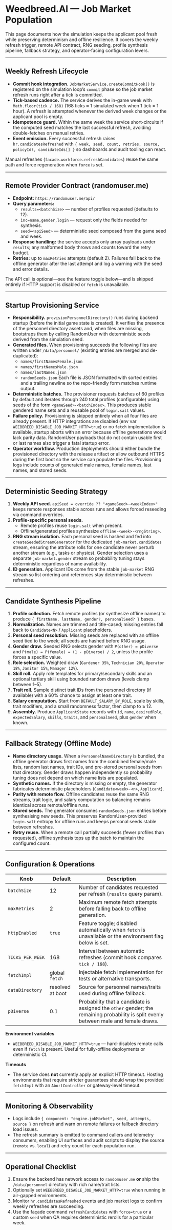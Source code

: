 # Weedbreed.AI — Job Market Population

This page documents how the simulation keeps the applicant pool fresh while
preserving determinism and offline resilience. It covers the weekly refresh
trigger, remote API contract, RNG seeding, profile synthesis pipeline, fallback
strategy, and operator-facing configuration levers.

---

## Weekly Refresh Lifecycle

- **Commit hook integration.** `JobMarketService.createCommitHook()` is registered
  on the simulation loop’s `commit` phase so the job market refresh runs right
  after a tick is committed.
- **Tick-based cadence.** The service derives the in-game week with
  `Math.floor(tick / 168)` (168 ticks ≈ 1 simulated week when 1 tick = 1 hour).
  A refresh is attempted whenever the derived week changes or the applicant pool
  is empty.
- **Idempotence guard.** Within the same week the service short-circuits if the
  computed seed matches the last successful refresh, avoiding double-fetches on
  manual retries.
- **Event emission.** Every successful refresh raises `hr.candidatesRefreshed`
  with `{ week, seed, count, retries, source, policyId?, candidateIds[] }` so
  dashboards and audit tooling can react.

Manual refreshes (`facade.workforce.refreshCandidates`) reuse the same path and
force regeneration when `force` is set.

---

## Remote Provider Contract (randomuser.me)

- **Endpoint:** `https://randomuser.me/api/`
- **Query parameters:**
  - `results=<batchSize>` — number of profiles requested (defaults to 12).
  - `inc=name,gender,login` — request only the fields needed for synthesis.
  - `seed=<apiSeed>` — deterministic seed composed from the game seed and week.
- **Response handling:** the service accepts only array payloads under
  `results`; any malformed body throws and counts toward the retry budget.
- **Retries:** up to `maxRetries` attempts (default 2). Failures fall back to the
  offline generator after the last attempt and log a warning with the seed and
  error details.

The API call is optional—see the feature toggle below—and is skipped entirely if
HTTP support is disabled or `fetch` is unavailable.

---

## Startup Provisioning Service

- **Responsibility.** `provisionPersonnelDirectory()` runs during backend
  startup (before the initial game state is created). It verifies the presence of
  the personnel directory assets and, when files are missing, bootstraps them by
  calling RandomUser with deterministic seeds derived from the simulation seed.
- **Generated files.** When provisioning succeeds the following files are
  written under `/data/personnel/` (existing entries are merged and
  de-duplicated):
  - `names/firstNamesFemale.json`
  - `names/firstNamesMale.json`
  - `names/lastNames.json`
  - `randomSeeds.json`
    Each file is JSON formatted with sorted entries and a trailing newline so the
    repo-friendly form matches runtime output.
- **Deterministic batches.** The provisioner requests batches of 60 profiles by
  default and iterates through 240 total profiles (configurable) using seeds of
  the form `<gameSeed>-<batchIndex>`. This produces stable gendered name sets and
  a reusable pool of `login.salt` values.
- **Failure policy.** Provisioning is skipped entirely when all four files are
  already present. If HTTP integrations are disabled (env var
  `WEEBBREED_DISABLE_JOB_MARKET_HTTP=true`) or no `fetch` implementation is
  available, startup aborts with an error because offline generations would lack
  parity data. RandomUser payloads that do not contain usable first or last
  names also trigger a fatal startup error.
- **Operator workflow.** Production deployments should either bundle the
  provisioned directory with the release artifact or allow outbound HTTPS during
  the first boot so the service can populate the files. Provisioning logs include
  counts of generated male names, female names, last names, and stored seeds.

---

## Deterministic Seeding Strategy

1. **Weekly API seed.** `apiSeed = override ?? "<gameSeed>-<weekIndex>"` keeps
   remote responses stable across runs and allows forced reseeding via command
   overrides.
2. **Profile-specific personal seeds.**
   - Remote profiles reuse `login.salt` when present.
   - Offline/generated profiles synthesize `offline-<week>-<rngString>`.
3. **RNG stream isolation.** Each personal seed is hashed and fed into
   `createSeededStreamGenerator` for the dedicated
   `job-market.candidates` stream, ensuring the attribute rolls for one
   candidate never perturb another stream (e.g., tasks or physics). Gender
   selection uses a separate `job-market.gender` stream so probability tuning
   stays deterministic regardless of name availability.
4. **ID generation.** Applicant IDs come from the stable `job-market` RNG stream
   so list ordering and references stay deterministic between refreshes.

---

## Candidate Synthesis Pipeline

1. **Profile collection.** Fetch remote profiles (or synthesize offline names)
   to produce `{ firstName, lastName, gender?, personalSeed? }` bases.
2. **Normalization.** Names are trimmed and title-cased; missing entries fall
   back to `Candidate<N>` / `Applicant` placeholders.
3. **Personal seed resolution.** Missing seeds are replaced with an offline seed
   tied to the week; all seeds are hashed before RNG usage.
4. **Gender draw.** Seeded RNG selects gender with `P(other) = pDiverse` and
   `P(male) = P(female) = (1 - pDiverse) / 2`, unless the profile forces a
   specific value.
5. **Role selection.** Weighted draw (`Gardener 35%`, `Technician 20%`,
   `Operator 18%`, `Janitor 15%`, `Manager 12%`).
6. **Skill roll.** Apply role templates for primary/secondary skills and an
   optional tertiary skill using bounded random draws (levels clamp between 1–5).
7. **Trait roll.** Sample distinct trait IDs from the personnel directory (if
   available) with a 60% chance to assign at least one trait.
8. **Salary computation.** Start from `DEFAULT_SALARY_BY_ROLE`, scale by skills,
   trait modifiers, and a small randomness factor, then clamp to ≥ 12.
9. **Assembly.** Produce `ApplicantState` records with `id`, `name`,
   `desiredRole`, `expectedSalary`, `skills`, `traits`, and `personalSeed`, plus
   `gender` when known.

---

## Fallback Strategy (Offline Mode)

- **Name directory usage.** When a `PersonnelNameDirectory` is bundled, the
  offline generator draws first names from the combined female/male lists,
  random last names, trait IDs, and pre-stored personal seeds from that
  directory. Gender draws happen independently so probability tuning does not
  depend on which name lists are populated.
- **Synthetic names.** If the directory is missing or empty, the generator
  fabricates deterministic placeholders (`Candidate<week>-<n>`, `Applicant`).
- **Parity with remote flow.** Offline candidates reuse the same RNG streams,
  trait logic, and salary computation so balancing remains identical across
  remote/offline runs.
- **Stored seeds.** The generator consumes `randomSeeds.json` entries before
  synthesising new seeds. This preserves RandomUser-provided `login.salt`
  entropy for offline runs and keeps personal seeds stable between refreshes.
- **Retry reuse.** When a remote call partially succeeds (fewer profiles than
  requested), offline synthesis tops up the batch to maintain the configured
  count.

---

## Configuration & Operations

| Knob             | Default          | Description                                                                                                                           |
| ---------------- | ---------------- | ------------------------------------------------------------------------------------------------------------------------------------- |
| `batchSize`      | 12               | Number of candidates requested per refresh (`results` query param).                                                                   |
| `maxRetries`     | 2                | Maximum remote fetch attempts before falling back to offline generation.                                                              |
| `httpEnabled`    | `true`           | Feature toggle; disabled automatically when `fetch` is unavailable or the environment flag below is set.                              |
| `TICKS_PER_WEEK` | 168              | Interval between automatic refreshes (commit hook compares `tick / 168`).                                                             |
| `fetchImpl`      | global `fetch`   | Injectable fetch implementation for tests or alternative transports.                                                                  |
| `dataDirectory`  | resolved at boot | Source for personnel names/traits used during offline fallback.                                                                       |
| `pDiverse`       | 0.1              | Probability that a candidate is assigned the `other` gender; the remaining probability is split evenly between male and female draws. |

**Environment variables**

- `WEEBBREED_DISABLE_JOB_MARKET_HTTP=true` — hard-disables remote calls even if
  `fetch` is present. Useful for fully-offline deployments or deterministic CI.

**Timeouts**

- The service does **not** currently apply an explicit HTTP timeout. Hosting
  environments that require stricter guarantees should wrap the provided
  `fetchImpl` with an `AbortController` or gateway-level timeout.

---

## Monitoring & Observability

- Logs include `{ component: "engine.jobMarket", seed, attempts, source }` on
  refresh and warn on remote failures or fallback directory load issues.
- The refresh summary is emitted to command callers and telemetry consumers,
  enabling UI surfaces and audit scripts to display the source (`remote` vs.
  `local`) and retry count for each population run.

---

## Operational Checklist

1. Ensure the backend has network access to `randomuser.me` **or** ship the
   `/data/personnel` directory with rich name/trait lists.
2. Optionally set `WEEBBREED_DISABLE_JOB_MARKET_HTTP=true` when running in
   air-gapped environments.
3. Monitor `hr.candidatesRefreshed` events and job market logs to confirm weekly
   refreshes are succeeding.
4. Use the façade command `refreshCandidates` with `force=true` or a custom
   `seed` when QA requires deterministic rerolls for a particular week.
